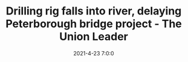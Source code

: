 ---
"title": "Drilling rig falls into river, delaying Peterborough bridge project - The Union Leader"
"date": "2021-4-23 7:0:0"
"feed_name": "GOOGLENEWS"
"feed_website": "https://news.google.com/search?q=drilling%2Bincident&hl=en-US&gl=US&ceid=US:en"
"feed_rss": "https://news.google.com/rss/search?q=drilling%2Bincident&hl=en-US&gl=US&ceid=US:en"
"link": "https://www.unionleader.com/news/safety/drilling-rig-falls-into-river-delaying-peterborough-bridge-project/article_9fd7fa3e-2dc0-5180-8efb-741261095d3d.html"
"file": "_posts/2021-4-23-7-0-0_GOOGLENEWS_2db4691c29432964682088e608bd662881d885df.md"
"accident": "0"
"drilling": "0"
---